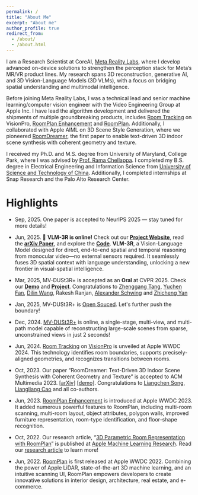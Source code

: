 ```yaml
---
permalink: /
title: "About Me"
excerpt: "About me"
author_profile: true
redirect_from: 
  - /about/
  - /about.html
---
```


I am a Research Scientist at CoreAI, [Meta Reality Labs](https://about.meta.com/realitylabs/?utm_source=about.facebook.com&utm_medium=redirect), where I develop advanced on-device solutions to strengthen the perception stack for Meta’s MR/VR product lines. My research spans 3D reconstruction, generative AI, and 3D Vision-Language Models (3D VLMs), with a focus on bridging spatial understanding and multimodal intelligence.

Before joining Meta Reality Labs, I was a technical lead and senior machine learning/computer vision engineer with the Video Engineering Group at Apple Inc. I have lead the algorithm development and delivered the shipments of multiple groundbreaking products, includes [Room Tracking](https://developer.apple.com/videos/play/wwdc2024/10100/?time=150) on VisionPro, [RoomPlan Enhancement](https://developer.apple.com/videos/play/wwdc2023/10192/) and [RoomPlan](https://developer.apple.com/augmented-reality/roomplan/). Additionally, I collaborated with Apple AIML on 3D Scene Style Generation, where we pioneered [RoomDreamer](https://machinelearning.apple.com/research/roomdreamer), the first paper to enable text-driven 3D indoor scene synthesis with coherent geometry and texture.

I received my Ph.D. and M.S. degree from University of Maryland, College Park, where I was advised by [Prof. Rama Chellappa](https://engineering.jhu.edu/faculty/rama-chellappa/). I completed my B.S. degree in Electrical Engineering and Information Science from [University of Science and Technology of China](http://en.ustc.edu.cn/). Additionally, I completed internships at Snap Research and the Palo Alto Research Center. 

#  Highlights

* Sep, 2025. One paper is accepted to NeurIPS 2025 — stay tuned for more details!

* Jun, 2025. 🚀 **VLM-3R is online!** Check out our [**Project Website**](https://vlm-3r.github.io/), read the [**arXiv Paper**](https://arxiv.org/abs/2505.20279), and explore the [**Code**](https://github.com/VITA-Group/VLM-3R). **VLM-3R**, a Vision-Language Model designed for direct, end-to-end spatial and temporal reasoning from monocular video—no external sensors required. It seamlessly fuses 3D spatial context with language understanding, unlocking a new frontier in visual-spatial intelligence.

* Mar, 2025, MV-DUSt3R+ is accepted as an **Oral** at CVPR 2025. Check our [**Demo**](https://www.youtube.com/watch?v=LBvnuKQ8Rso) and [**Project**](https://mv-dust3rp.github.io/). Congratulations to [Zhenggang Tang](https://recordmp3.github.io/), [Yuchen Fan](https://ychfan.github.io/), [Dilin Wang](https://wdilin.github.io/), Rakesh Ranjan, [Alexander Schwing](https://www.alexander-schwing.de/) and [Zhicheng Yan](https://sites.google.com/view/zhicheng-yan)

* Jan, 2025, MV-DUSt3R+ is [Open Souced](https://github.com/facebookresearch/mvdust3r). Let's further push the boundary!

* Dec, 2024. [MV-DUSt3R+](https://mv-dust3rp.github.io/) is online, a single-stage, multi-view, and multi-path model capable of reconstructing large-scale scenes from sparse, unconstrained views in just 2 seconds! 

* Jun, 2024. [Room Tracking](https://developer.apple.com/videos/play/wwdc2024/10100/?time=150) on [VisionPro](https://www.apple.com/apple-vision-pro/) is unveiled at Apple WWDC 2024. This technology identifies room boundaries, supports precisely-aligned geometries, and recognizes transitions between rooms.

* Oct, 2023. Our paper “RoomDreamer: Text-Driven 3D Indoor Scene Synthesis with Coherent Geometry and Texture” is accepted to ACM Multimedia 2023. [[arXiv]](https://arxiv.org/abs/2305.11337) [[demo]](https://www.youtube.com/watch?v=p4xgwj4QJcQ). Congratulations to [Liangchen Song](https://lsongx.github.io/), [Liangliang Cao](http://llcao.net/) and all co-authors.

* Jun, 2023. [RoomPlan Enhancement](https://developer.apple.com/videos/play/wwdc2023/10192/) is introduced at Apple WWDC 2023. It added numerous powerful features to RoomPlan, including multi-room scanning, multi-room layout, object attributes, polygon walls, improved furniture representation, room-type identification, and floor-shape recognition.

* Oct, 2022. Our research article, “[3D Parametric Room Representation with RoomPlan](https://machinelearning.apple.com/research/roomplan)” is published at [Apple Machine Learning Research](https://machinelearning.apple.com/). Read our [research article](https://machinelearning.apple.com/research/roomplan) to learn more!

* Jun, 2022. [RoomPlan](https://developer.apple.com/videos/play/wwdc2022/10127/) is first released at Apple WWDC 2022. Combining the power of Apple LiDAR, state-of-the-art 3D machine learning, and an intuitive scanning UI, RoomPlan empowers developers to create innovative solutions in interior design, architecture, real estate, and e-commerce.